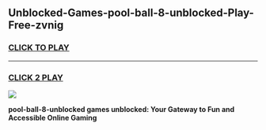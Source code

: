 
## Unblocked-Games-pool-ball-8-unblocked-Play-Free-zvnig
<h3>
<a href="https://premium76.site?title=pool-ball-8-unblocked&ref=18A1">CLICK TO PLAY</a></h3>
<hr>

<h3>
<a href="https://premium76.site?title=pool-ball-8-unblocked&ref=18A1">CLICK 2 PLAY</a>
  
</h3>

<a href="https://premium76.site?title=pool-ball-8-unblocked&ref=18A1"><img src="https://clearcache.store/games.png"></a>


**pool-ball-8-unblocked games unblocked: Your Gateway to Fun and Accessible Online Gaming**
